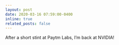 ```yaml
---
layout: post
date: 2020-03-16 07:59:00-0400
inline: true
related_posts: false
---
```


After a short stint at Paytm Labs, I’m back at NVIDIA!
